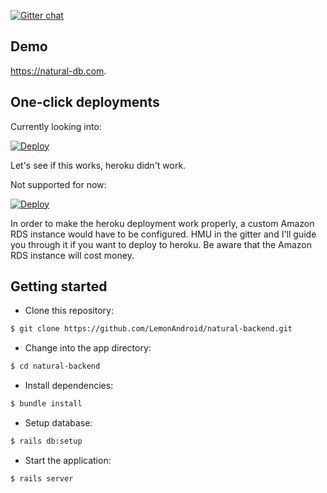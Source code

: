 [![Gitter chat](https://badges.gitter.im/gitterHQ/gitter.png)](https://gitter.im/gitterHQ/gitter)

## Demo

https://natural-db.com.

## One-click deployments

Currently looking into:

[![Deploy](https://cdn.wedeploy.com/images/deploy.svg)](https://console.wedeploy.com/deploy?repo=https://github.com/LemonAndroid/natural-backend)

Let's see if this works, heroku didn't work.

Not supported for now:

[![Deploy](https://www.herokucdn.com/deploy/button.svg)](https://heroku.com/deploy)

In order to make the heroku deployment work properly, a custom Amazon RDS instance would have to be configured. HMU in the gitter and I'll guide you through it if you want to deploy to heroku. Be aware that the Amazon RDS instance will cost money.

## Getting started

* Clone this repository:
```sh
$ git clone https://github.com/LemonAndroid/natural-backend.git
````
* Change into the app directory:
```sh
$ cd natural-backend
```
* Install dependencies:
```sh
$ bundle install
```
* Setup database:
```sh
$ rails db:setup
```
* Start the application:
```sh
$ rails server
```
